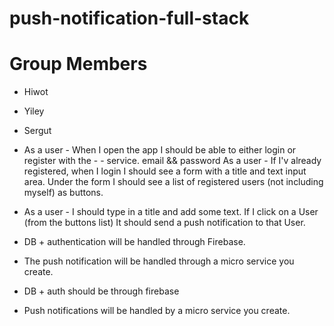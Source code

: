 # push-notification-full-stack

# Group Members

- Hiwot
- Yiley
- Sergut

- As a user - When I open the app I should be able to either login or register with the - - service. email && password
  As a user - If I'v already registered, when I login I should see a form with a title and text input area. Under the form I should see a list of registered users (not including myself) as buttons.

- As a user - I should type in a title and add some text. If I click on a User (from the buttons list) It should send a push notification to that User.

- DB + authentication will be handled through Firebase.
- The push notification will be handled through a micro service you create.
- DB + auth should be through firebase
- Push notifications will be handled by a micro service you create.
